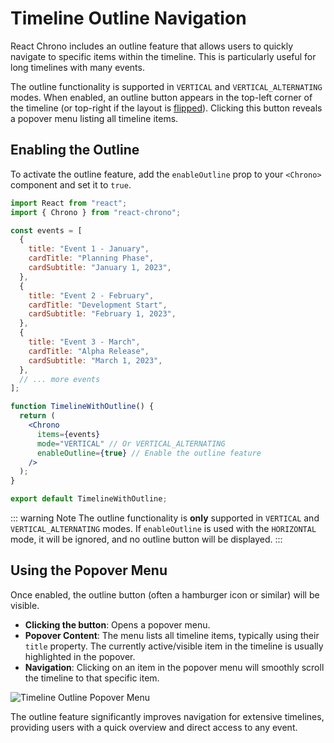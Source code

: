 # Timeline Outline Navigation

React Chrono includes an outline feature that allows users to quickly navigate to specific items within the timeline. This is particularly useful for long timelines with many events.

The outline functionality is supported in `VERTICAL` and `VERTICAL_ALTERNATING` modes. When enabled, an outline button appears in the top-left corner of the timeline (or top-right if the layout is [flipped](./flip-layout.md)). Clicking this button reveals a popover menu listing all timeline items.

## Enabling the Outline

To activate the outline feature, add the `enableOutline` prop to your `<Chrono>` component and set it to `true`.

```jsx
import React from "react";
import { Chrono } from "react-chrono";

const events = [
  {
    title: "Event 1 - January",
    cardTitle: "Planning Phase",
    cardSubtitle: "January 1, 2023",
  },
  {
    title: "Event 2 - February",
    cardTitle: "Development Start",
    cardSubtitle: "February 1, 2023",
  },
  {
    title: "Event 3 - March",
    cardTitle: "Alpha Release",
    cardSubtitle: "March 1, 2023",
  },
  // ... more events
];

function TimelineWithOutline() {
  return (
    <Chrono
      items={events}
      mode="VERTICAL" // Or VERTICAL_ALTERNATING
      enableOutline={true} // Enable the outline feature
    />
  );
}

export default TimelineWithOutline;
```

::: warning Note
The outline functionality is **only** supported in `VERTICAL` and `VERTICAL_ALTERNATING` modes. If `enableOutline` is used with the `HORIZONTAL` mode, it will be ignored, and no outline button will be displayed.
:::

## Using the Popover Menu

Once enabled, the outline button (often a hamburger icon or similar) will be visible.
-   **Clicking the button**: Opens a popover menu.
-   **Popover Content**: The menu lists all timeline items, typically using their `title` property. The currently active/visible item in the timeline is usually highlighted in the popover.
-   **Navigation**: Clicking on an item in the popover menu will smoothly scroll the timeline to that specific item.

![Timeline Outline Popover Menu](../assets/outline.png)

The outline feature significantly improves navigation for extensive timelines, providing users with a quick overview and direct access to any event.

